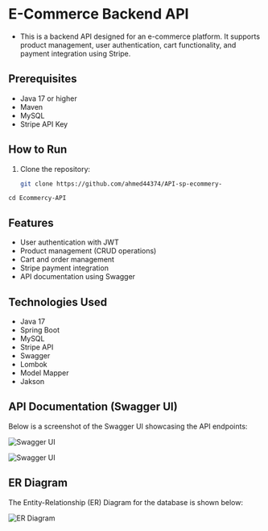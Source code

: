 
# E-Commerce Backend API

- This is a backend API designed for an e-commerce platform. It supports product management, user authentication, cart functionality, and payment integration using Stripe.

## Prerequisites
- Java 17 or higher
- Maven
- MySQL
- Stripe API Key
## How to Run
1. Clone the repository:
   ```bash
   git clone https://github.com/ahmed44374/API-sp-ecommery-

  ```
  cd Ecommercy-API
  ```


## Features
- User authentication with JWT
- Product management (CRUD operations)
- Cart and order management
- Stripe payment integration
- API documentation using Swagger
## Technologies Used
- Java 17
- Spring Boot
- MySQL
- Stripe API
- Swagger
- Lombok
- Model Mapper
- Jakson


## API Documentation (Swagger UI)
Below is a screenshot of the Swagger UI showcasing the API endpoints:

![Swagger UI](images/swagger1.png)

![Swagger UI](images/swagger2.png)



## ER Diagram
The Entity-Relationship (ER) Diagram for the database is shown below:

![ER Diagram](images/ApplicationERdigram.png)
